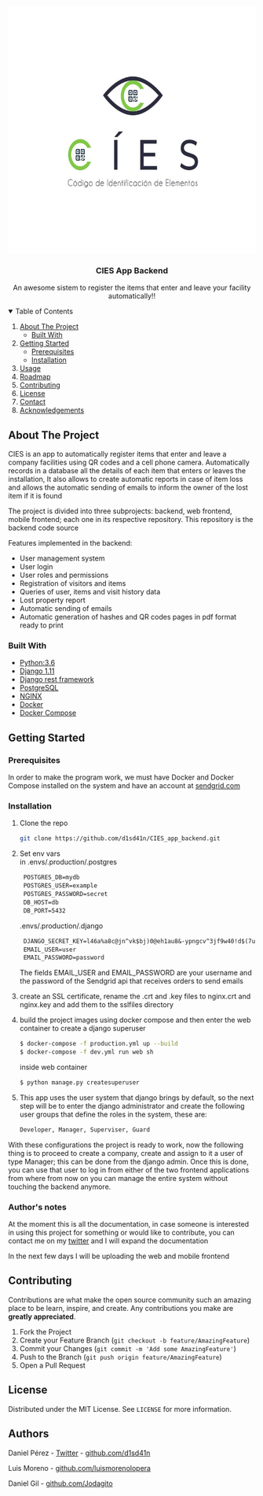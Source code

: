 

<!-- PROJECT LOGO -->
<br />
<p align="center">
  <a href="https://github.com/othneildrew/Best-README-Template">
    <img src="images/logo.jpeg" alt="Logo" width="700" height="500">
  </a>

  <h3 align="center">CIES App Backend</h3>

  <p align="center">
    An awesome sistem to register the items that enter and leave your facility automatically!!
    <br />
  </p>
</p>



<!-- TABLE OF CONTENTS -->
<details open="open">
  <summary>Table of Contents</summary>
  <ol>
    <li>
      <a href="#about-the-project">About The Project</a>
      <ul>
        <li><a href="#built-with">Built With</a></li>
      </ul>
    </li>
    <li>
      <a href="#getting-started">Getting Started</a>
      <ul>
        <li><a href="#prerequisites">Prerequisites</a></li>
        <li><a href="#installation">Installation</a></li>
      </ul>
    </li>
    <li><a href="#usage">Usage</a></li>
    <li><a href="#roadmap">Roadmap</a></li>
    <li><a href="#contributing">Contributing</a></li>
    <li><a href="#license">License</a></li>
    <li><a href="#contact">Contact</a></li>
    <li><a href="#acknowledgements">Acknowledgements</a></li>
  </ol>
</details>



<!-- ABOUT THE PROJECT -->
## About The Project

CIES is an app to automatically register items that enter and leave a company facilities using QR codes and a cell phone camera. Automatically records in a database all the details of each item that enters or leaves the installation, It also allows to create automatic reports in case of item loss and allows the automatic sending of emails to inform the owner of the lost item if it is found


The project is divided into three subprojects: backend, web frontend, mobile frontend; each one in its respective repository. 
This repository is the backend code source


Features implemented in the backend:
* User management system
* User login
* User roles and permissions
* Registration of visitors and items
* Queries of user, items and visit history data
* Lost property report
* Automatic sending of emails
* Automatic generation of hashes and QR codes pages in pdf format ready to print

### Built With

* [Python:3.6](https://www.python.org/)
* [Django 1.11](https://www.djangoproject.com/)
* [Django rest framework](https://www.django-rest-framework.org/)
* [PostgreSQL](https://www.postgresql.org/)
* [NGINX](https://www.nginx.com/)
* [Docker](https://www.docker.com/)
* [Docker Compose](https://docs.docker.com/compose/install/)




<!-- GETTING STARTED -->
## Getting Started

### Prerequisites

In order to make the program work, we must have Docker and Docker Compose installed on the system and have an account at [sendgrid.com](https://sendgrid.com/)

### Installation

1. Clone the repo
   ```sh
   git clone https://github.com/d1sd41n/CIES_app_backend.git
   ```
2. Set env vars <br/>
  in .envs/.production/.postgres
   ```txt
    POSTGRES_DB=mydb
    POSTGRES_USER=example
    POSTGRES_PASSWORD=secret
    DB_HOST=db
    DB_PORT=5432
    ```
   .envs/.production/.django
   ```txt
    DJANGO_SECRET_KEY=l46a%a8c@jn^vk$bj)0@eh1au8&-ypngcv^3jf9w40!d$(7uq^
    EMAIL_USER=user
    EMAIL_PASSWORD=password
    ```
    The fields EMAIL_USER and EMAIL_PASSWORD are your username and the password of the Sendgrid api that receives orders to send emails
    
3. create an SSL certificate, rename the .crt and .key files to nginx.crt and nginx.key and add them to the sslfiles directory
4. build the project images using docker compose and then enter the web container to create a django superuser
    ```sh
    $ docker-compose -f production.yml up --build
    $ docker-compose -f dev.yml run web sh
    ```
    inside web container
    ```sh
    $ python manage.py createsuperuser
    ```
5. This app uses the user system that django brings by default, so the next step will be to enter the django administrator and create the following user groups that define the roles in the system, these are:
    ```txt
    Developer, Manager, Superviser, Guard
    ```
With these configurations the project is ready to work, now the following thing is to proceed to create a company, create and assign to it a user of type Manager; this can be done from the django admin.
Once this is done, you can use that user to log in from either of the two frontend applications from where from now on you can manage the entire system without touching the backend anymore.


### Author's notes
At the moment this is all the documentation, in case someone is interested in using this project for something or would like to contribute, you can contact me on my [twitter](https://twitter.com/1l_dan) and I will expand the documentation

In the next few days I will be uploading the web and mobile frontend 

<!-- CONTRIBUTING -->
## Contributing

Contributions are what make the open source community such an amazing place to be learn, inspire, and create. Any contributions you make are **greatly appreciated**.

1. Fork the Project
2. Create your Feature Branch (`git checkout -b feature/AmazingFeature`)
3. Commit your Changes (`git commit -m 'Add some AmazingFeature'`)
4. Push to the Branch (`git push origin feature/AmazingFeature`)
5. Open a Pull Request



<!-- LICENSE -->
## License

Distributed under the MIT License. See `LICENSE` for more information.



<!-- CONTACT -->
## Authors

Daniel Pérez - [Twitter](https://twitter.com/1l_dan) - [github.com/d1sd41n](https://github.com/d1sd41n) 

Luis Moreno - [github.com/luismorenolopera](https://github.com/luismorenolopera)

Daniel Gil - [github.com/Jodagito](https://github.com/Jodagito) 

